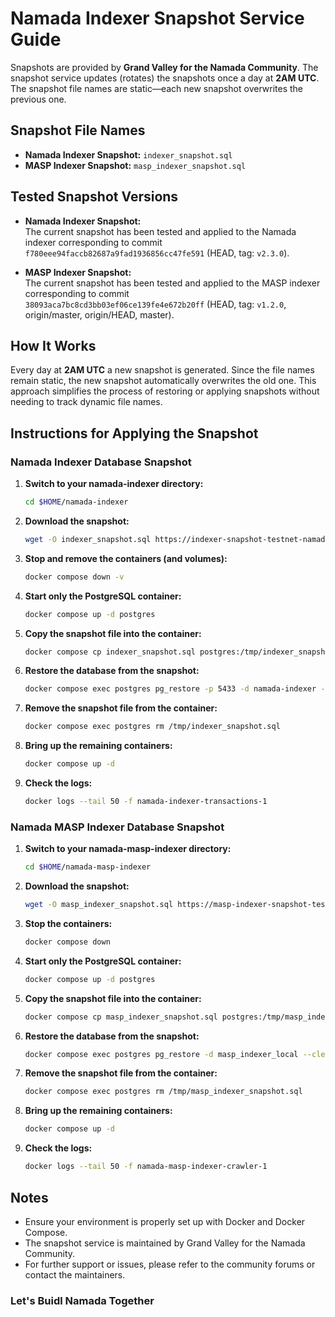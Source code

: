 # Namada Indexer Snapshot Service Guide

Snapshots are provided by **Grand Valley for the Namada Community**. The snapshot service updates (rotates) the snapshots once a day at **2AM UTC**. The snapshot file names are static—each new snapshot overwrites the previous one.

## Snapshot File Names

- **Namada Indexer Snapshot:** `indexer_snapshot.sql`
- **MASP Indexer Snapshot:** `masp_indexer_snapshot.sql`

## Tested Snapshot Versions

- **Namada Indexer Snapshot:**  
  The current snapshot has been tested and applied to the Namada indexer corresponding to commit  
  `f780eee94faccb82687a9fad1936856cc47fe591` (HEAD, tag: `v2.3.0`).

- **MASP Indexer Snapshot:**  
  The current snapshot has been tested and applied to the MASP indexer corresponding to commit  
  `38093aca7bc8cd3bb03ef06ce139fe4e672b20ff` (HEAD, tag: `v1.2.0`, origin/master, origin/HEAD, master).

## How It Works

Every day at **2AM UTC** a new snapshot is generated. Since the file names remain static, the new snapshot automatically overwrites the old one. This approach simplifies the process of restoring or applying snapshots without needing to track dynamic file names.

## Instructions for Applying the Snapshot

### Namada Indexer Database Snapshot

1. **Switch to your namada-indexer directory:**

   ```bash
   cd $HOME/namada-indexer
   ```

2. **Download the snapshot:**

   ```bash
   wget -O indexer_snapshot.sql https://indexer-snapshot-testnet-namada.grandvalleys.com/indexer_snapshot.sql
   ```

3. **Stop and remove the containers (and volumes):**

   ```bash
   docker compose down -v
   ```

4. **Start only the PostgreSQL container:**

   ```bash
   docker compose up -d postgres
   ```

5. **Copy the snapshot file into the container:**

   ```bash
   docker compose cp indexer_snapshot.sql postgres:/tmp/indexer_snapshot.sql
   ```

6. **Restore the database from the snapshot:**

   ```bash
   docker compose exec postgres pg_restore -p 5433 -d namada-indexer --clean /tmp/indexer_snapshot.sql --verbose
   ```

7. **Remove the snapshot file from the container:**

   ```bash
   docker compose exec postgres rm /tmp/indexer_snapshot.sql
   ```

8. **Bring up the remaining containers:**

   ```bash
   docker compose up -d
   ```

9. **Check the logs:**
   ```bash
   docker logs --tail 50 -f namada-indexer-transactions-1
   ```

### Namada MASP Indexer Database Snapshot

1. **Switch to your namada-masp-indexer directory:**

   ```bash
   cd $HOME/namada-masp-indexer
   ```

2. **Download the snapshot:**

   ```bash
   wget -O masp_indexer_snapshot.sql https://masp-indexer-snapshot-testnet-namada.grandvalleys.com/masp_indexer_snapshot.sql
   ```

3. **Stop the containers:**

   ```bash
   docker compose down
   ```

4. **Start only the PostgreSQL container:**

   ```bash
   docker compose up -d postgres
   ```

5. **Copy the snapshot file into the container:**

   ```bash
   docker compose cp masp_indexer_snapshot.sql postgres:/tmp/masp_indexer_snapshot.sql
   ```

6. **Restore the database from the snapshot:**

   ```bash
   docker compose exec postgres pg_restore -d masp_indexer_local --clean /tmp/masp_indexer_snapshot.sql --verbose
   ```

7. **Remove the snapshot file from the container:**

   ```bash
   docker compose exec postgres rm /tmp/masp_indexer_snapshot.sql
   ```

8. **Bring up the remaining containers:**

   ```bash
   docker compose up -d
   ```

9. **Check the logs:**
   ```bash
   docker logs --tail 50 -f namada-masp-indexer-crawler-1
   ```

## Notes

- Ensure your environment is properly set up with Docker and Docker Compose.
- The snapshot service is maintained by Grand Valley for the Namada Community.
- For further support or issues, please refer to the community forums or contact the maintainers.

### Let's Buidl Namada Together
